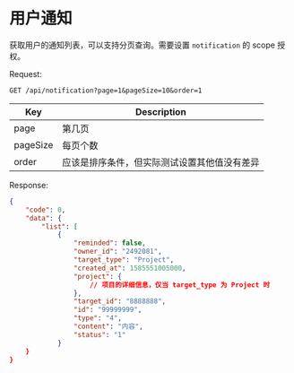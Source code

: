 # 用户通知

获取用户的通知列表，可以支持分页查询。需要设置 `notification` 的 scope 授权。

Request:

```
GET /api/notification?page=1&pageSize=10&order=1
```

|Key|Description|
|--|--|
|page|第几页|
|pageSize|每页个数|
|order|应该是排序条件，但实际测试设置其他值没有差异|

Response:

```json
{
    "code": 0,
    "data": {
        "list": [
            {
                "reminded": false,
                "owner_id": "2492081",
                "target_type": "Project",
                "created_at": 1585551005000,
                "project": {
                    // 项目的详细信息，仅当 target_type 为 Project 时
                },
                "target_id": "8888888",
                "id": "99999999",
                "type": "4",
                "content": "内容",
                "status": "1"
            }
    }
}
```
